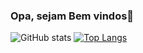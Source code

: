 ### Opa, sejam Bem vindos👋


![GitHub stats](https://github-readme-stats.vercel.app/api?username=PauloSantos2323&show_icons=true&theme=radical)
[![Top Langs](https://github-readme-stats.vercel.app/api/top-langs/?username=PauloSantos2323&layout=compact)](https://github.com/anuraghazra/github-readme-stats)

